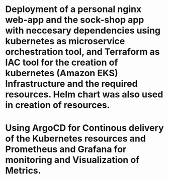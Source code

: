 # Deployment of a personal nginx web-app and the sock-shop app with neccesary dependencies using kubernetes as microservice orchestration tool, and Terraform as IAC tool for the creation of kubernetes (Amazon EKS) Infrastructure and the required resources. Helm chart was also used in creation of resources.
# Using ArgoCD for Continous delivery of the Kubernetes resources and Prometheus and Grafana for monitoring and Visualization of Metrics. 
